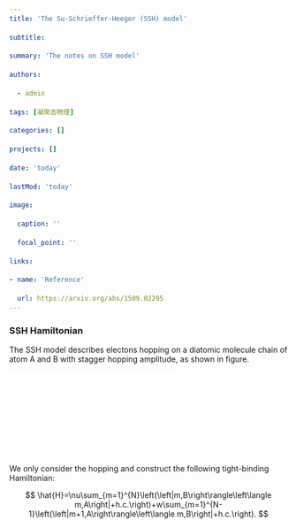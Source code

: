 ```yaml
---
title: 'The Su-Schrieffer-Heeger (SSH) model'

subtitle: 

summary: 'The notes on SSH model'

authors:

  - admin

tags: [凝聚态物理]

categories: []

projects: []

date: 'today'

lastMod: 'today'

image:

  caption: ''

  focal_point: ''

links: 

- name: 'Reference'

  url: https://arxiv.org/abs/1509.02295
---
```

### SSH Hamiltonian

The SSH model describes electons hopping on a diatomic molecule chain of atom A and B with stagger hopping amplitude, as shown in figure.

![1706171386057](image/ssh_model/1706171386057.xml)

We only consider the hopping and construct the following tight-binding Hamiltonian:


$$
\hat{H}=\nu\sum_{m=1}^{N}\left(\left|m,B\right\rangle\left\langle m,A\right|+h.c.\right)+w\sum_{m=1}^{N-1}\left(\left|m+1,A\right\rangle\left\langle m,B\right|+h.c.\right).
$$
